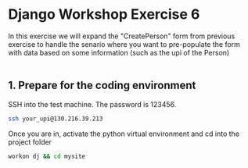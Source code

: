 # Django Workshop Exercise 6

In this exercise we will expand the "CreatePerson" form from previous exercise to handle the senario where you want to pre-populate the form  with data based on some information (such as the upi of the Person)
<br/><br/>
## 1. Prepare for the coding environment  

SSH into the test machine. The password is 123456.
```sh
ssh your_upi@130.216.39.213
```
Once you are in, activate the python virtual environment and cd into the project folder
```sh
workon dj && cd mysite
```
<br/><br/>
